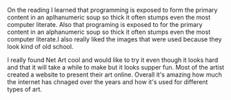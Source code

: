 On the reading I learned that programming is exposed to form the primary content in an aplhanumeric soup so thick it often stumps even the most computer literate. Also that programing is exposed to for the primary content in an alphanumeric soup so thick it often stumps even the most computer literate.I also really liked the images that were used because they look kind of old school. 

I really found Net Art cool and would like to try it even though it looks hard and that it will take a while to make but it looks supper fun. Most of the artist created a website to present their art online. Overall it's amazing how much the internet has chnaged over the years and how it's used for different types of art.

